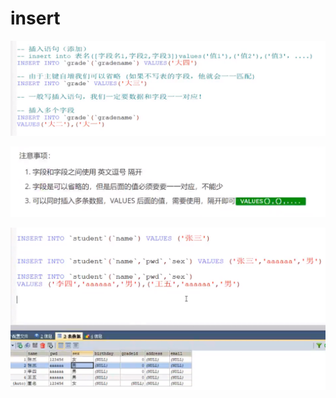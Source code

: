 # insert

![](../.gitbook/assets/image%20%282%29.png)

![](../.gitbook/assets/image%20%281%29.png)

![](../.gitbook/assets/image%20%284%29.png)

